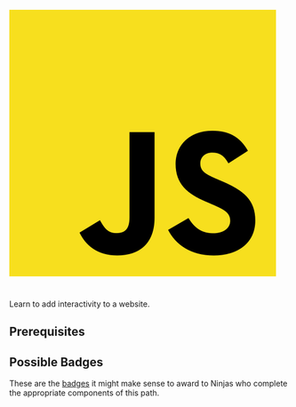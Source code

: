 <onlyinclude> <includeonly>![JavaScript Logo](../files/img/Js_logo.png
"JavaScript Logo")

<div style="clear: both; height:10px;">

</div>

</includeonly> Learn to add interactivity to a website. </onlyinclude>

## Prerequisites

## Possible Badges

These are the [badges](badge.md) it might make sense to award to
Ninjas who complete the appropriate components of this path.
